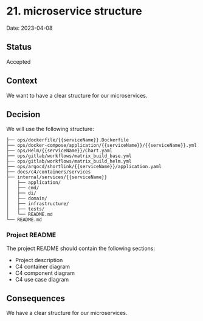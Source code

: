 # 21. microservice structure

Date: 2023-04-08

## Status

Accepted

## Context

We want to have a clear structure for our microservices.

## Decision

We will use the following structure:

```
├── ops/dockerfile/{{serviceName}}.Dockerfile
├── ops/docker-compose/application/{{serviceName}}/{{serviceName}}.yml
├── ops/Helm/{{serviceName}}/Chart.yaml
├── ops/gitlab/workflows/matrix_build_base.yml
├── ops/gitlab/workflows/matrix_build_helm.yml
├── ops/argocd/shortlink/{{serviceName}}/application.yaml
├── docs/c4/containers/services
├── internal/services/{{serviceName}}
│   ├── application/
│   ├── cmd/
│   ├── di/
│   ├── domain/
│   ├── infrastructure/
│   ├── tests/
│   └── README.md
└── README.md
```

### Project README

The project README should contain the following sections:

- Project description
- C4 container diagram
- C4 component diagram
- C4 use case diagram

## Consequences

We have a clear structure for our microservices.

